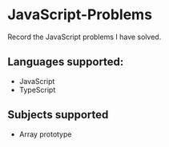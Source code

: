 # JavaScript-Problems

Record the JavaScript problems I have solved.

## Languages supported:

* JavaScript
* TypeScript



## Subjects supported

* Array prototype
